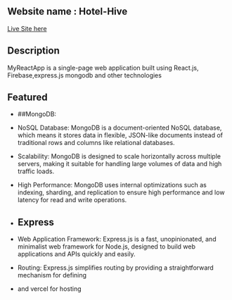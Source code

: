 ## Website name : Hotel-Hive

[Live Site here](http://www.example.com)

## Description
MyReactApp is a single-page web application built using React.js, Firebase,express.js mongodb and other technologies

## Featured

- ##MongoDB:
- NoSQL Database: MongoDB is a document-oriented NoSQL database, which means it stores data in flexible, JSON-like documents instead of traditional rows and columns like relational databases.
- Scalability: MongoDB is designed to scale horizontally across multiple servers, making it suitable for handling large volumes of data and high traffic loads.
- High Performance: MongoDB uses internal optimizations such as indexing, sharding, and replication to ensure high performance and low latency for read and write operations.

- ## Express
- Web Application Framework: Express.js is a fast, unopinionated, and minimalist web framework for Node.js, designed to build web applications and APIs quickly and easily.
- Routing: Express.js simplifies routing by providing a straightforward mechanism for defining
- and vercel for hosting
  
